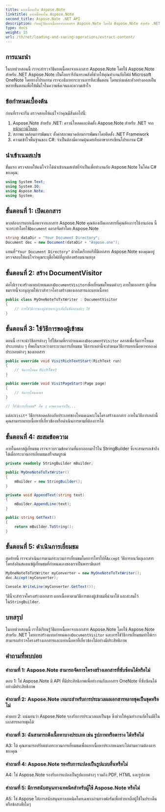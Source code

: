 ```yaml
---
title: แยกเนื้อหาใน Aspose.Note
linktitle: แยกเนื้อหาใน Aspose.Note
second_title: Aspose.Note .NET API
description: เรียนรู้วิธีแยกเนื้อหาจากเอกสาร Aspose.Note โดยใช้ Aspose.Note สำหรับ .NET บทช่วยสอนที่ครอบคลุมนี้จะแนะนำคุณตลอดกระบวนการทีละขั้นตอน
type: docs
weight: 15
url: /th/net/loading-and-saving-operations/extract-content/
---
```

## การแนะนำ

ในบทช่วยสอนนี้ เราจะสำรวจวิธีแยกเนื้อหาจากเอกสาร Aspose.Note โดยใช้ Aspose.Note สำหรับ .NET Aspose.Note เป็นไลบรารีอันทรงพลังที่ช่วยให้คุณทำงานกับไฟล์ Microsoft OneNote โดยทางโปรแกรม เราจะอธิบายกระบวนการทีละขั้นตอน โดยแบ่งแต่ละตัวอย่างออกเป็นหลายขั้นตอนเพื่อให้มั่นใจในความชัดเจนและความเข้าใจ

## ข้อกำหนดเบื้องต้น

ก่อนที่เราจะเริ่ม ตรวจสอบให้แน่ใจว่าคุณมีสิ่งต่อไปนี้:

1.  Aspose.Note สำหรับ .NET: ดาวน์โหลดและติดตั้ง Aspose.Note สำหรับ .NET จาก[หน้าดาวน์โหลด](https://releases.aspose.com/note/net/).
2. สภาพแวดล้อมการพัฒนา: ตั้งค่าสภาพแวดล้อมการพัฒนาโดยติดตั้ง .NET Framework
3. ความเข้าใจพื้นฐานของ C#: จำเป็นต้องมีความคุ้นเคยกับภาษาการเขียนโปรแกรม C#

## นำเข้าเนมสเปซ

ขั้นแรก ตรวจสอบให้แน่ใจว่าได้นำเข้าเนมสเปซที่จำเป็นเพื่อทำงานกับ Aspose.Note ในโค้ด C# ของคุณ:

```csharp
using System.Text;
using System.IO;
using Aspose.Note;
using System;
```

## ขั้นตอนที่ 1: เปิดเอกสาร

 หากต้องการแยกเนื้อหาจากเอกสาร Aspose.Note คุณต้องเปิดเอกสารที่คุณต้องการใช้งานก่อน นี้จะกระทำโดยใช้`Document` คลาสจัดทำโดย Aspose.Note

```csharp
string dataDir = "Your Document Directory";
Document doc = new Document(dataDir + "Aspose.one");
```

 แทนที่`"Your Document Directory"` ด้วยไดเร็กทอรีที่มีเอกสาร Aspose.Note ของคุณอยู่ ตรวจสอบให้แน่ใจว่าคุณระบุชื่อไฟล์ที่ถูกต้องพร้อมนามสกุล

## ขั้นตอนที่ 2: สร้าง DocumentVisitor

 ต่อไปเราจะสร้างแบบกำหนดเอง`DocumentVisitor`เพื่อเยี่ยมชมโหนดต่างๆ ภายในเอกสาร ผู้เยี่ยมชมรายนี้จะอนุญาตให้เราสำรวจโครงสร้างของเอกสารและแยกเนื้อหา

```csharp
public class MyOneNoteToTxtWriter : DocumentVisitor
{
    // การใช้วิธีการของผู้เข้าชมจะถูกเพิ่มในขั้นตอนต่อๆ ไป
}
```

## ขั้นตอนที่ 3: ใช้วิธีการของผู้เข้าชม

 ตอนนี้ เราจะนำวิธีการต่างๆ ไปใช้ตามที่เรากำหนดเอง`DocumentVisitor` คลาสเพื่อจัดการโหนดประเภทต่าง ๆ ที่พบในระหว่างกระบวนการเยี่ยมชม วิธีการเหล่านี้จะกำหนดวิธีการแยกเนื้อหาจากองค์ประกอบต่างๆ ของเอกสาร

```csharp
public override void VisitRichTextStart(RichText run)
{
    // จัดการโหนด RichText
}

public override void VisitPageStart(Page page)
{
    // จัดการโหนดเพจ
}

// ใช้วิธีการเยี่ยมชม* อื่น ๆ ตามความจำเป็น...
```

 แต่ละ`Visit*` วิธีการสอดคล้องกับประเภทของโหนดเฉพาะในโครงสร้างเอกสาร ภายในวิธีการเหล่านี้ คุณสามารถแยกเนื้อหาที่เกี่ยวข้องหรือดำเนินการตามที่ต้องการได้

## ขั้นตอนที่ 4: สะสมข้อความ

ภายในคลาสผู้เยี่ยมชม เราจะรวบรวมข้อความที่แยกออกมาไว้ใน StringBuilder ซึ่งจะสามารถเข้าถึงได้เมื่อกระบวนการเยี่ยมชมเสร็จสมบูรณ์

```csharp
private readonly StringBuilder mBuilder;

public MyOneNoteToTxtWriter()
{
    mBuilder = new StringBuilder();
}

private void AppendText(string text)
{
    mBuilder.AppendLine(text);
}

public string GetText()
{
    return mBuilder.ToString();
}
```

## ขั้นตอนที่ 5: ดำเนินการเยี่ยมชม

สุดท้ายนี้ เราจะดำเนินการตามกระบวนการเยี่ยมชมโดยการโทรไปที่`Accept` วิธีการบนวัตถุเอกสาร โดยส่งอินสแตนซ์ผู้เยี่ยมชมที่กำหนดเองของเราเป็นพารามิเตอร์

```csharp
MyOneNoteToTxtWriter myConverter = new MyOneNoteToTxtWriter();
doc.Accept(myConverter);

Console.WriteLine(myConverter.GetText());
```

 วิธีนี้จะสำรวจโครงสร้างเอกสาร แยกเนื้อหาตามวิธีการของผู้เข้าชมที่นำมาใช้ และสะสมไว้ใน`StringBuilder`.

## บทสรุป

 ในบทช่วยสอนนี้ เราได้เรียนรู้วิธีแยกเนื้อหาจากเอกสาร Aspose.Note โดยใช้ Aspose.Note สำหรับ .NET โดยการสร้างแบบกำหนดเอง`DocumentVisitor` และการใช้วิธีการเยี่ยมชมทำให้เราสามารถสำรวจโครงสร้างเอกสารและแยกเนื้อหาที่เกี่ยวข้องได้อย่างมีประสิทธิภาพ

## คำถามที่พบบ่อย

### คำถามที่ 1: Aspose.Note สามารถจัดการโครงสร้างเอกสารที่ซับซ้อนได้หรือไม่

ตอบ 1: ใช่ Aspose.Note มี API ที่มีประสิทธิภาพเพื่อทำงานกับเอกสาร OneNote ที่ซับซ้อนได้อย่างมีประสิทธิภาพ

### คำถามที่ 2: Aspose.Note เหมาะสำหรับการประมวลผลเอกสารหลายชุดเป็นชุดหรือไม่

คำตอบ 2: แน่นอนว่า Aspose.Note รองรับการประมวลผลเป็นชุด ซึ่งช่วยให้คุณทำงานอัตโนมัติในเอกสารหลายชุดได้

### คำถามที่ 3: ฉันสามารถดึงเนื้อหาบางประเภท เช่น รูปภาพหรือตาราง ได้หรือไม่

A3: ได้ คุณสามารถปรับแต่งกระบวนการเยี่ยมชมเพื่อแยกเนื้อหาประเภทเฉพาะได้ตามความต้องการของคุณ

### คำถามที่ 4: Aspose.Note รองรับการแปลงเป็นรูปแบบอื่นหรือไม่

A4: ใช่ Aspose.Note รองรับการแปลงเป็นรูปแบบต่างๆ รวมถึง PDF, HTML และรูปภาพ

### คำถามที่ 5: มีการสนับสนุนทางเทคนิคสำหรับผู้ใช้ Aspose.Note หรือไม่

A5: ใช่ Aspose ให้การสนับสนุนทางเทคนิคโดยเฉพาะผ่านทางฟอรัมเพื่อช่วยเหลือผู้ใช้ในประเด็นหรือข้อสงสัยใดๆ